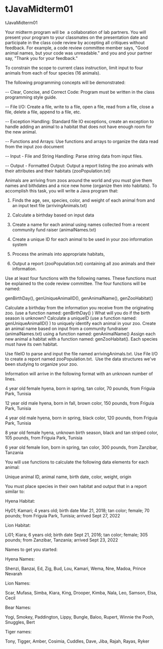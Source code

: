 # tJavaMidterm01
tJavaMidterm01

Your midterm program will be  a collaboration of lab partners. You will present your program to your classmates on the presentation date and participate in the class code review by accepting all critiques without feedback. For example, a code review committee member says, "Good animal names, but your code was unreadable." and you and your partner say, "Thank you for your feedback."

To constrain the scope to current class instruction, limit input to four animals from each of four species (16 animals).

The following programming concepts will be demonstrated:

-- Clear, Concise, and Correct Code: Program must be written in the class programming style guide.

-- File I/O: Create a file, write to a file, open a file, read from a file, close a file, delete a file, append to a file, etc.

-- Exception Handling: Standard file IO exceptions, create an exception to handle adding an animal to a habitat that does not have enough room for the new animal.

-- Functions and Arrays: Use functions and arrays to organize the data read from the input zoo document

-- Input - File and String Handling: Parse string data from input files. 

-- Output - Formatted Output: Output a report listing the zoo animals with their attributes and their habitats (zooPopulation.txt)

Animals are arriving from zoos around the world and you must give them names and bithdates and a nice new home (organize then into habitats). To accomplish this task, you will write a Java program that:

1) Finds the age, sex, species, color, and weight of each animal from and an input text file (arrivingAnimals.txt)

2) Calculate a birthday based on input data

3) Create a name for each animal using names collected from a recent community fund raiser (animalNames.txt)

4) Create a unique ID for each animal to be used in your zoo information system

5) Process the animals into appropriate habitats,

6) Output a report (zooPopulation.txt) containing all zoo animals and their information.

Use at least four functions with the following names. These functions must be explained to the code review committee. The four functions will be named:

genBirthDay(), genUniqueAnimalID(), genAnimalName(), genZooHabitat()

Calculate a birthday from the information you receive from the originating zoo. (use a function named: genBirthDay() ) What will you do if the birth season is unknown?
Calculate a uniqueID (use a function named: genUniqueAnimalID() ) to uniquely identify each animal in your zoo.
Create an animal name based on input from a community fundraiser (animalNames.txt) using a function named: genAnimalName()
Assign each new animal a habitat with a function named: genZooHabitat(). Each species must have its own habitat.

Use fileIO to parse and input the file named arrivingAnimals.txt. Use File I/O to create a report named zooPopulation.txt.  Use the data structures we've been studying to organize your zoo.

Information will arrive in the following format with an unknown number of lines.

4 year old female hyena, born in spring, tan color, 70 pounds, from Friguia Park, Tunisia

12 year old male hyena, born in fall, brown color, 150 pounds, from Friguia Park, Tunisia

4 year old male hyena, born in spring, black color, 120 pounds, from Friguia Park, Tunisia

8 year old female hyena, unknown birth season, black and tan striped color, 105 pounds, from Friguia Park, Tunisia

6 year old female lion, born in spring, tan color, 300 pounds, from Zanzibar, Tanzania

You will use functions to calculate the following data elements for each animal:

Unique animal ID, animal name, birth date, color, weight, origin

You must place species in their own habitat and output that in a report similar to:

Hyena Habitat:

Hy01; Kamari; 4 years old; birth date Mar 21, 2018; tan color; female; 70 pounds; from Friguia Park, Tunisia; arrived Sept 27, 2022

Lion Habitat:

Li01; Kiara; 6 years old; birth date Sept 21, 2016; tan color; female; 305 pounds; from Zanzibar, Tanzania; arrived Sept 23, 2022

Names to get you started:

Hyena Names:

Shenzi, Banzai, Ed, Zig, Bud, Lou, Kamari, Wema, Nne, Madoa, Prince Nevarah

Lion Names:

Scar, Mufasa, Simba, Kiara, King, Drooper, Kimba, Nala, Leo, Samson, Elsa, Cecil

Bear Names:

Yogi, Smokey, Paddington, Lippy, Bungle, Baloo, Rupert, Winnie the Pooh, Snuggles, Bert

Tiger names:

Tony, Tigger, Amber, Cosimia, Cuddles, Dave, Jiba, Rajah, Rayas, Ryker

